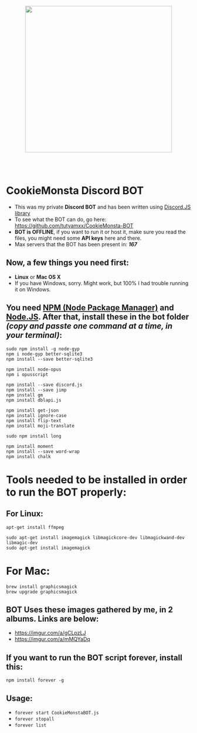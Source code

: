 <p align="center">
  <img src="https://i.imgur.com/5WDYzyG.png" widht="400" height="400"><br/>
</p>
<br/><br/>


# CookieMonsta Discord BOT

* This was my private **Discord BOT** and has been written using [Discord.JS library](https://discord.js.org/#/)
* To see what the BOT can do, go here: https://github.com/tutyamxx/CookieMonsta-BOT
* **BOT is OFFLINE**, if you want to run it or host it, make sure you read the files, you might need some **API keys** here and there.
* Max servers that the BOT has been present in: ***167***


## Now, a few things you need first:

* **Linux** or **Mac OS X**
* If you have Windows, sorry. Might work, but 100% I had trouble running it on Windows.


## You need [NPM (Node Package Manager)](https://www.npmjs.com/) and [Node.JS](https://nodejs.org/en/). After that, install these in the bot folder *(copy and passte one command at a time, in your terminal)*:

```
sudo npm install -g node-gyp
npm i node-gyp better-sqlite3
npm install --save better-sqlite3

npm install node-opus
npm i opusscript

npm install --save discord.js
npm install --save jimp
npm install gm
npm install dblapi.js

npm install get-json
npm install ignore-case
npm install flip-text
npm install moji-translate

sudo npm install long

npm install moment
npm install --save word-wrap
npm install chalk
```

# Tools needed to be installed in order to run the BOT properly:

## For Linux:

```
apt-get install ffmpeg

sudo apt-get install imagemagick libmagickcore-dev libmagickwand-dev libmagic-dev
sudo apt-get install imagemagick
```

# For Mac:
```
brew install graphicsmagick
brew upgrade graphicsmagick
```

## BOT Uses these images gathered by me, in 2 albums. Links are below:

* https://imgur.com/a/gCLpzLJ
* https://imgur.com/a/mMQYaDq 

## If you want to run the BOT script forever, install this:

```npm install forever -g```

## Usage:
* ``forever start CookieMonstaBOT.js``
* ``forever stopall``
* ``forever list``
